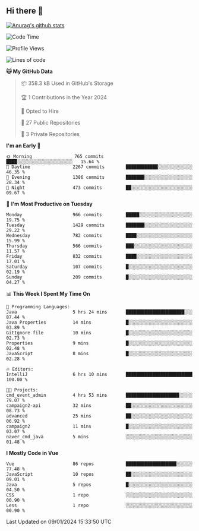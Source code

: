 ## Hi there 👋

[![Anurag's github stats](https://github-readme-stats.vercel.app/api?username=Songwonseok)](https://github.com/anuraghazra/github-readme-stats)



<!--START_SECTION:waka-->
![Code Time](http://img.shields.io/badge/Code%20Time-2%2C631%20hrs%2048%20mins-blue)

![Profile Views](http://img.shields.io/badge/Profile%20Views-2-blue)

![Lines of code](https://img.shields.io/badge/From%20Hello%20World%20I%27ve%20Written-34.8%20million%20lines%20of%20code-blue)

**🐱 My GitHub Data** 

> 📦 358.3 kB Used in GitHub's Storage 
 > 
> 🏆 1 Contributions in the Year 2024
 > 
> 💼 Opted to Hire
 > 
> 📜 27 Public Repositories 
 > 
> 🔑 3 Private Repositories 
 > 
**I'm an Early 🐤** 

```text
🌞 Morning                765 commits         ████░░░░░░░░░░░░░░░░░░░░░   15.64 % 
🌆 Daytime                2267 commits        ████████████░░░░░░░░░░░░░   46.35 % 
🌃 Evening                1386 commits        ███████░░░░░░░░░░░░░░░░░░   28.34 % 
🌙 Night                  473 commits         ██░░░░░░░░░░░░░░░░░░░░░░░   09.67 % 
```
📅 **I'm Most Productive on Tuesday** 

```text
Monday                   966 commits         █████░░░░░░░░░░░░░░░░░░░░   19.75 % 
Tuesday                  1429 commits        ███████░░░░░░░░░░░░░░░░░░   29.22 % 
Wednesday                782 commits         ████░░░░░░░░░░░░░░░░░░░░░   15.99 % 
Thursday                 566 commits         ███░░░░░░░░░░░░░░░░░░░░░░   11.57 % 
Friday                   832 commits         ████░░░░░░░░░░░░░░░░░░░░░   17.01 % 
Saturday                 107 commits         █░░░░░░░░░░░░░░░░░░░░░░░░   02.19 % 
Sunday                   209 commits         █░░░░░░░░░░░░░░░░░░░░░░░░   04.27 % 
```


📊 **This Week I Spent My Time On** 

```text
💬 Programming Languages: 
Java                     5 hrs 24 mins       ██████████████████████░░░   87.44 % 
Java Properties          14 mins             █░░░░░░░░░░░░░░░░░░░░░░░░   03.89 % 
GitIgnore file           10 mins             █░░░░░░░░░░░░░░░░░░░░░░░░   02.73 % 
Properties               9 mins              █░░░░░░░░░░░░░░░░░░░░░░░░   02.48 % 
JavaScript               8 mins              █░░░░░░░░░░░░░░░░░░░░░░░░   02.28 % 

🔥 Editors: 
IntelliJ                 6 hrs 10 mins       █████████████████████████   100.00 % 

🐱‍💻 Projects: 
cmd_event_admin          4 hrs 53 mins       ████████████████████░░░░░   79.07 % 
campaign2-api            32 mins             ██░░░░░░░░░░░░░░░░░░░░░░░   08.73 % 
advanced                 25 mins             ██░░░░░░░░░░░░░░░░░░░░░░░   06.92 % 
campaign2                11 mins             █░░░░░░░░░░░░░░░░░░░░░░░░   03.07 % 
naver_cmd_java           5 mins              ░░░░░░░░░░░░░░░░░░░░░░░░░   01.48 % 
```

**I Mostly Code in Vue** 

```text
Vue                      86 repos            ███████████████████░░░░░░   77.48 % 
JavaScript               10 repos            ██░░░░░░░░░░░░░░░░░░░░░░░   09.01 % 
Java                     5 repos             █░░░░░░░░░░░░░░░░░░░░░░░░   04.50 % 
CSS                      1 repo              ░░░░░░░░░░░░░░░░░░░░░░░░░   00.90 % 
Less                     1 repo              ░░░░░░░░░░░░░░░░░░░░░░░░░   00.90 % 
```




 Last Updated on 09/01/2024 15:33:50 UTC
<!--END_SECTION:waka-->
